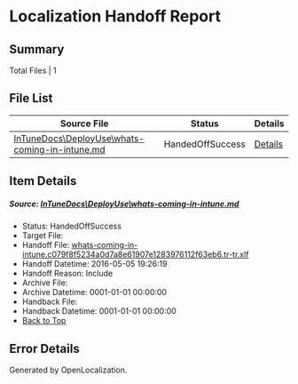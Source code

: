 # <a name='report-top'></a> Localization Handoff Report

## Summary
 Total Files | 1

## File List
 Source File | Status | Details 
 ----------- | ------ | ------- 
 [InTuneDocs\DeployUse\whats-coming-in-intune.md](https://github.com/Microsoft/IntuneDocs-pr/blob/a716209a5bb8ae074f3b2b09c69e3bca7b964566/InTuneDocs/DeployUse/whats-coming-in-intune.md) | HandedOffSuccess | [Details](#a983cbc5633ece8fcf624316b7d88001a0e1fce0273)

## Item Details
##### <a name='a983cbc5633ece8fcf624316b7d88001a0e1fce0273'></a> Source: [InTuneDocs\DeployUse\whats-coming-in-intune.md](https://github.com/Microsoft/IntuneDocs-pr/blob/a716209a5bb8ae074f3b2b09c69e3bca7b964566/InTuneDocs/DeployUse/whats-coming-in-intune.md)
* Status: HandedOffSuccess
* Target File: 
* Handoff File: [whats-coming-in-intune.c079f8f5234a0d7a8e61907e1283976112f63eb6.tr-tr.xlf](https://github.com/Microsoft/EM.handoff/blob/67c0973e97935a405f78d6ee6747fca0c4021a17/ol-handoff/Microsoft/IntuneDocs-pr.tr-tr/master/whats-coming-in-intune.c079f8f5234a0d7a8e61907e1283976112f63eb6.tr-tr.xlf)
* Handoff Datetime: 2016-05-05 19:26:19
* Handoff Reason: Include
* Archive File: 
* Archive Datetime: 0001-01-01 00:00:00
* Handback File: 
* Handback Datetime: 0001-01-01 00:00:00
* [Back to Top](#report-top)


## Error Details

Generated by OpenLocalization.
